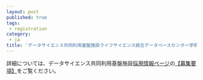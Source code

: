 ```yaml
---
layout: post
published: true
tags:
 - registration
category:
 - ja
title: 'データサイエンス共同利用基盤施設ライフサイエンス統合データベースセンター学術支援技術専門員募集（〆6/30（金）17時）'
---
```


詳細については、データサイエンス共同利用基盤施設[採用情報ページ](https://ds.rois.ac.jp/article/saiyou/)の[【募集要項】](https://ds.rois.ac.jp/news/2023/post-8644/)をご覧ください。
